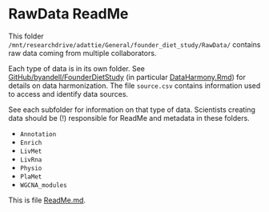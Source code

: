 # RawData ReadMe

This folder `/mnt/researchdrive/adattie/General/founder_diet_study/RawData/`
contains raw data coming from multiple collaborators.

Each type of data is in its own folder.
See [GitHub/byandell/FounderDietStudy](https://github.com/byandell/FounderDietStudy) (in particular [DataHarmony.Rmd](https://github.com/byandell/FounderDietStudy/blob/main/DataHarmony.Rmd)) for details on data harmonization.
The file `source.csv` contains information used to access and identify data sources.

See each subfolder for information on that type of data.
Scientists creating data should be (!) responsible for ReadMe and metadata in these folders.

- `Annotation`
- `Enrich`
- `LivMet`
- `LivRna`
- `Physio`
- `PlaMet`
- `WGCNA_modules`

This is file [ReadMe.md](https://github.com/byandell/FounderDietStudy/blob/main/data/RawData/ReadMe.md).